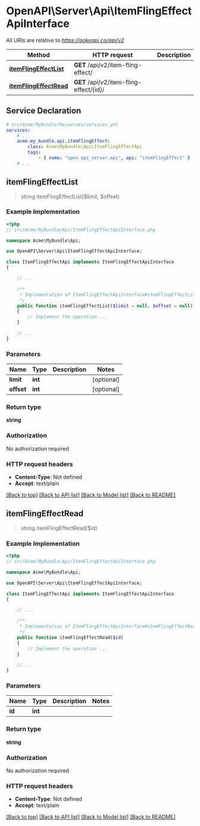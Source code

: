 # OpenAPI\Server\Api\ItemFlingEffectApiInterface

All URIs are relative to *https://pokeapi.co/api/v2*

Method | HTTP request | Description
------------- | ------------- | -------------
[**itemFlingEffectList**](ItemFlingEffectApiInterface.md#itemFlingEffectList) | **GET** /api/v2/item-fling-effect/ | 
[**itemFlingEffectRead**](ItemFlingEffectApiInterface.md#itemFlingEffectRead) | **GET** /api/v2/item-fling-effect/{id}/ | 


## Service Declaration
```yaml
# src/Acme/MyBundle/Resources/services.yml
services:
    # ...
    acme.my_bundle.api.itemFlingEffect:
        class: Acme\MyBundle\Api\ItemFlingEffectApi
        tags:
            - { name: "open_api_server.api", api: "itemFlingEffect" }
    # ...
```

## **itemFlingEffectList**
> string itemFlingEffectList($limit, $offset)



### Example Implementation
```php
<?php
// src/Acme/MyBundle/Api/ItemFlingEffectApiInterface.php

namespace Acme\MyBundle\Api;

use OpenAPI\Server\Api\ItemFlingEffectApiInterface;

class ItemFlingEffectApi implements ItemFlingEffectApiInterface
{

    // ...

    /**
     * Implementation of ItemFlingEffectApiInterface#itemFlingEffectList
     */
    public function itemFlingEffectList($limit = null, $offset = null)
    {
        // Implement the operation ...
    }

    // ...
}
```

### Parameters

Name | Type | Description  | Notes
------------- | ------------- | ------------- | -------------
 **limit** | **int**|  | [optional]
 **offset** | **int**|  | [optional]

### Return type

**string**

### Authorization

No authorization required

### HTTP request headers

 - **Content-Type**: Not defined
 - **Accept**: text/plain

[[Back to top]](#) [[Back to API list]](../../README.md#documentation-for-api-endpoints) [[Back to Model list]](../../README.md#documentation-for-models) [[Back to README]](../../README.md)

## **itemFlingEffectRead**
> string itemFlingEffectRead($id)



### Example Implementation
```php
<?php
// src/Acme/MyBundle/Api/ItemFlingEffectApiInterface.php

namespace Acme\MyBundle\Api;

use OpenAPI\Server\Api\ItemFlingEffectApiInterface;

class ItemFlingEffectApi implements ItemFlingEffectApiInterface
{

    // ...

    /**
     * Implementation of ItemFlingEffectApiInterface#itemFlingEffectRead
     */
    public function itemFlingEffectRead($id)
    {
        // Implement the operation ...
    }

    // ...
}
```

### Parameters

Name | Type | Description  | Notes
------------- | ------------- | ------------- | -------------
 **id** | **int**|  |

### Return type

**string**

### Authorization

No authorization required

### HTTP request headers

 - **Content-Type**: Not defined
 - **Accept**: text/plain

[[Back to top]](#) [[Back to API list]](../../README.md#documentation-for-api-endpoints) [[Back to Model list]](../../README.md#documentation-for-models) [[Back to README]](../../README.md)

